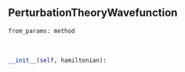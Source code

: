 ## <a id="PyVPT.PerturbationTheory.PerturbationTheoryWavefunction">PerturbationTheoryWavefunction</a>


```python
from_params: method
```
<a id="PyVPT.PerturbationTheory.PerturbationTheoryWavefunction.__init__">&nbsp;</a>
```python
__init__(self, hamiltonian): 
```

